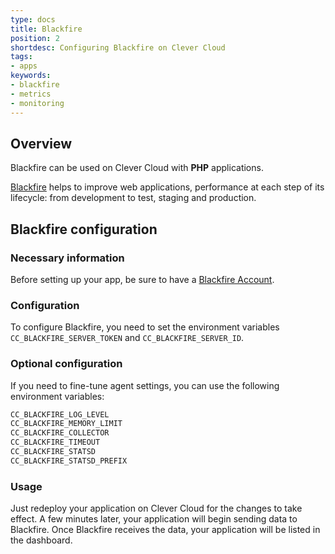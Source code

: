```yaml
---
type: docs
title: Blackfire
position: 2
shortdesc: Configuring Blackfire on Clever Cloud
tags:
- apps
keywords:
- blackfire
- metrics
- monitoring
---
```



## Overview

Blackfire can be used on Clever Cloud with **PHP** applications.

[Blackfire](https://www.blackfire.io/) helps to improve web applications, performance at each step of its lifecycle: from development to test, staging and production.


## Blackfire configuration

### Necessary information

Before setting up your app, be sure to have a [Blackfire Account](https://www.blackfire.io/).


### Configuration

To configure Blackfire, you need to set the environment variables `CC_BLACKFIRE_SERVER_TOKEN` and `CC_BLACKFIRE_SERVER_ID`.


### Optional configuration

If you need to fine-tune agent settings, you can use the following environment variables:

```bash
CC_BLACKFIRE_LOG_LEVEL
CC_BLACKFIRE_MEMORY_LIMIT
CC_BLACKFIRE_COLLECTOR
CC_BLACKFIRE_TIMEOUT
CC_BLACKFIRE_STATSD
CC_BLACKFIRE_STATSD_PREFIX
```

### Usage

Just redeploy your application on Clever Cloud for the changes to take effect. A few minutes later, your application will begin sending data to Blackfire. Once Blackfire receives the data, your application will be listed in the dashboard.

